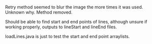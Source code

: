 Retry method seemed to blur the image the more times it was used. Unknown why. Method removed.

Should be able to find start and end points of lines, although unsure if working properly, outputs to lineStart and lineEnd files.

loadLines.java is just to test the start and end point arraylists.
